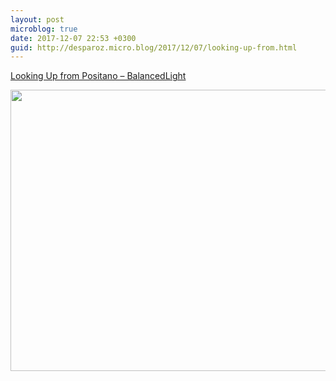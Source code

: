 ```yaml
---
layout: post
microblog: true
date: 2017-12-07 22:53 +0300
guid: http://desparoz.micro.blog/2017/12/07/looking-up-from.html
---
```

[Looking Up from Positano – BalancedLight](http://www.desparoz.com/2017/12/08/looking-up-from-positano/)

<img src="http://desparoz.me/uploads/2017/391642af21.jpg" width="600" height="450" />
